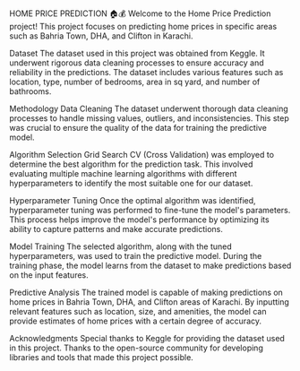 HOME PRICE PREDICTION 🏠💰
Welcome to the Home Price Prediction project! This project focuses on predicting home prices in specific areas such as Bahria Town, DHA, and Clifton in Karachi.

Dataset
The dataset used in this project was obtained from Keggle. It underwent rigorous data cleaning processes to ensure accuracy and reliability in the predictions. The dataset includes various features such as location, type, number of bedrooms, area in sq yard, and number of bathrooms.

Methodology
Data Cleaning
The dataset underwent thorough data cleaning processes to handle missing values, outliers, and inconsistencies. This step was crucial to ensure the quality of the data for training the predictive model.

Algorithm Selection
Grid Search CV (Cross Validation) was employed to determine the best algorithm for the prediction task. This involved evaluating multiple machine learning algorithms with different hyperparameters to identify the most suitable one for our dataset.

Hyperparameter Tuning
Once the optimal algorithm was identified, hyperparameter tuning was performed to fine-tune the model's parameters. This process helps improve the model's performance by optimizing its ability to capture patterns and make accurate predictions.

Model Training
The selected algorithm, along with the tuned hyperparameters, was used to train the predictive model. During the training phase, the model learns from the dataset to make predictions based on the input features.

Predictive Analysis
The trained model is capable of making predictions on home prices in Bahria Town, DHA, and Clifton areas of Karachi. By inputting relevant features such as location, size, and amenities, the model can provide estimates of home prices with a certain degree of accuracy.

Acknowledgments
Special thanks to Keggle for providing the dataset used in this project. Thanks to the open-source community for developing libraries and tools that made this project possible.
